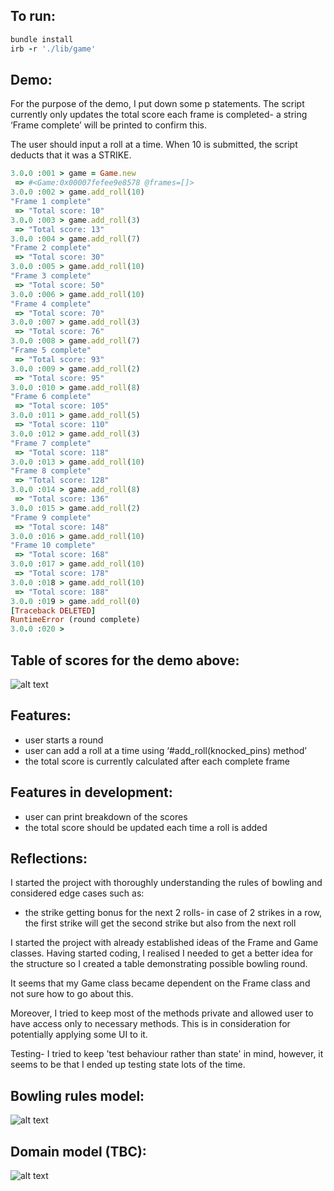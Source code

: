 ## To run:

```ruby
bundle install
irb -r './lib/game'
```

## Demo:

For the purpose of the demo, I put down some p statements. The script currently only updates the total score each frame is completed- a string ‘Frame complete’ will be printed to confirm this.

The user should input  a roll at a time. When 10 is submitted, the script deducts that it was a STRIKE.

```ruby
3.0.0 :001 > game = Game.new
 => #<Game:0x00007fefee9e8578 @frames=[]> 
3.0.0 :002 > game.add_roll(10)
"Frame 1 complete"
 => "Total score: 10" 
3.0.0 :003 > game.add_roll(3)
 => "Total score: 13" 
3.0.0 :004 > game.add_roll(7)
"Frame 2 complete"
 => "Total score: 30" 
3.0.0 :005 > game.add_roll(10)
"Frame 3 complete"
 => "Total score: 50" 
3.0.0 :006 > game.add_roll(10)
"Frame 4 complete"
 => "Total score: 70" 
3.0.0 :007 > game.add_roll(3)
 => "Total score: 76" 
3.0.0 :008 > game.add_roll(7)
"Frame 5 complete"
 => "Total score: 93" 
3.0.0 :009 > game.add_roll(2)
 => "Total score: 95" 
3.0.0 :010 > game.add_roll(8)
"Frame 6 complete"
 => "Total score: 105" 
3.0.0 :011 > game.add_roll(5)
 => "Total score: 110" 
3.0.0 :012 > game.add_roll(3)
"Frame 7 complete"
 => "Total score: 118" 
3.0.0 :013 > game.add_roll(10)
"Frame 8 complete"
 => "Total score: 128" 
3.0.0 :014 > game.add_roll(8)
 => "Total score: 136" 
3.0.0 :015 > game.add_roll(2)
"Frame 9 complete"
 => "Total score: 148" 
3.0.0 :016 > game.add_roll(10)
"Frame 10 complete"
 => "Total score: 168" 
3.0.0 :017 > game.add_roll(10)
 => "Total score: 178" 
3.0.0 :018 > game.add_roll(10)
 => "Total score: 188" 
3.0.0 :019 > game.add_roll(0)
[Traceback DELETED]
RuntimeError (round complete)
3.0.0 :020 > 
```

## Table of scores for the demo above:
![alt text](https://i.imgur.com/UKGzL69.png)

## Features:

- user starts a round
- user can add a roll at a time using ‘#add_roll(knocked_pins) method’
- the total score is currently calculated after each complete frame

## Features in development:

- user can print breakdown of the scores
- the total score should be updated each time a roll is added

## Reflections:

I started the project with thoroughly understanding the rules of bowling and considered edge cases such as:
- the strike getting bonus for the next 2 rolls- in case of 2 strikes in a row, the first strike will get the second strike but also from the next roll

I started the project with already established ideas of the Frame and Game classes. Having started coding, I realised I needed to get a better idea for the structure so I created a table demonstrating possible bowling round.

It seems that my Game class became dependent on the Frame class and not sure how to go about this. 

Moreover, I tried to keep most of the methods private and allowed user to have access only to necessary methods. This is in consideration for potentially applying some UI to it.

Testing- I tried to keep 'test behaviour rather than state' in mind, however, it seems to be that I ended up testing state lots of the time.

## Bowling rules model:

![alt text](https://i.imgur.com/z4arXW4.jpg)

## Domain model (TBC):

![alt text](https://i.imgur.com/54Dmq6h.jpg)